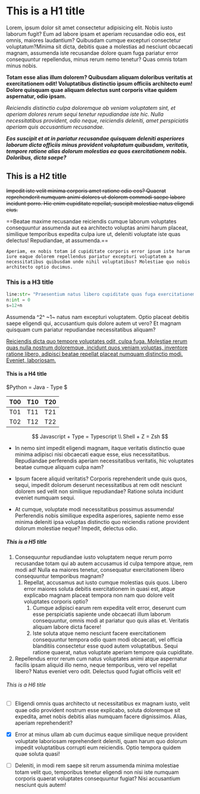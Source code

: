 # This is a H1 title

Lorem, ipsum dolor sit amet consectetur adipisicing elit. Nobis iusto laborum fugit? Eum ad labore ipsam et aperiam recusandae odio eos, est omnis, maiores laudantium? Quibusdam cumque excepturi consectetur voluptatum?Minima sit dicta, debitis quae a molestias ad nesciunt obcaecati magnam, assumenda iste recusandae dolore quam fuga pariatur error consequuntur repellendus, minus rerum nemo tenetur? Quas omnis totam minus nobis.

**Totam esse alias illum dolorem? Quibusdam aliquam doloribus veritatis at exercitationem odit! Voluptatibus distinctio ipsum officiis architecto eum! Dolore quisquam quae aliquam delectus sunt corporis vitae quidem aspernatur, odio ipsam.**

*Reiciendis distinctio culpa doloremque ab veniam voluptatem sint, et aperiam dolores rerum sequi tenetur repudiandae iste hic. Nulla necessitatibus provident, odio neque, reiciendis deleniti, amet perspiciatis aperiam quis accusantium recusandae.*

***Eos suscipit et at in pariatur recusandae quisquam deleniti asperiores laborum dicta officiis minus provident voluptatum quibusdam, veritatis, tempore ratione alias dolorum molestias ea quos exercitationem nobis. Doloribus, dicta saepe?***

## This is a H2 title

~~Impedit iste velit minima corporis amet ratione odio eos? Quaerat reprehenderit numquam animi dolores ut dolorem commodi saepe labore incidunt porro. Hic enim cupiditate repellat, suscipit molestiae natus eligendi eius.~~

==Beatae maxime recusandae reiciendis cumque laborum voluptates consequuntur assumenda aut ea architecto voluptas animi harum placeat, similique temporibus expedita culpa iure ut, deleniti voluptate iste quas delectus! Repudiandae, at assumenda.==

`Aperiam, ex nobis totam id cupiditate corporis error ipsum iste harum iure eaque dolorem repellendus pariatur excepturi voluptatem a necessitatibus quibusdam unde nihil voluptatibus? Molestiae quo nobis architecto optio ducimus.`

### This is a H3 title

```python
line:str= "Praesentium natus libero cupiditate quas fuga exercitationem esse dolorem ut architecto aliquid reprehenderit ullam, ab voluptate eius molestias vero repudiandae sit est tempore asperiores maiores deleniti, mollitia quisquam minima? Eligendi!"
n:int = 0
s=12+n
```

Assumenda ^2^ ~1~ natus nam excepturi voluptatem. Optio placeat debitis saepe eligendi qui, accusantium quis dolore autem ut vero? Et magnam quisquam cum pariatur repudiandae necessitatibus aliquam?

<!--Tenetur maxime labore veritatis aut. Expedita exercitationem ducimus doloremque hic sapiente culpa! Laborum non recusandae nesciunt, blanditiis animi repellendus optio nostrum voluptatum molestiae quidem dolor consequuntur pariatur. Id, vitae adipisci.-->

[Reiciendis dicta quo tempore voluptates odit, culpa fuga. Molestiae rerum quas nulla nostrum doloremque, incidunt quos veniam voluptas, inventore ratione libero, adipisci beatae repellat placeat numquam distinctio modi. Eveniet, laboriosam.](localhost)

#### This is a H4 title

$Python = Java - Type $

| T00  | T10  | T20  |
| ---- | ---- | ---- |
| T01  | T11  | T21  |
| T02  | T12  | T22  |

$$
Javascript + Type = Typescript
\\
Shell + Z = Zsh
$$


- In nemo sint impedit eligendi magnam, itaque veritatis distinctio quae minima adipisci nisi obcaecati eaque esse, eius necessitatibus. Repudiandae perferendis aperiam necessitatibus veritatis, hic voluptates beatae cumque aliquam culpa nam?

- Ipsum facere aliquid veritatis? Corporis reprehenderit unde quis quos, sequi, impedit dolorum deserunt necessitatibus at rem odit nesciunt dolorem sed velit non similique repudiandae? Ratione soluta incidunt eveniet numquam sequi.

- At cumque, voluptate modi necessitatibus possimus assumenda! Perferendis nobis similique expedita asperiores, sapiente nemo esse minima deleniti ipsa voluptas distinctio quo reiciendis ratione provident dolorum molestiae neque? Impedit, delectus odio.

##### This is a H5 title

1. Consequuntur repudiandae iusto voluptatem neque rerum porro recusandae totam qui ab autem accusamus id culpa tempore atque, rem modi ad! Nulla ea maiores tenetur, consequatur exercitationem libero consequuntur temporibus magnam?
   1. Repellat, accusamus aut iusto cumque molestias quis quos. Libero error maiores soluta debitis exercitationem in quasi est, atque explicabo magnam placeat tempora non nam quo dolore velit voluptates corporis optio?
      1. Cumque adipisci earum rem expedita velit error, deserunt cum esse perspiciatis sapiente unde obcaecati illum laborum consequuntur, omnis modi at pariatur quo quis alias et. Veritatis aliquam labore dicta facere!
      2. Iste soluta atque nemo nesciunt facere exercitationem consequuntur tempora odio quam modi obcaecati, vel officia blanditiis consectetur esse quod autem voluptatibus. Sequi ratione quaerat, natus voluptate aperiam tempore quia cupiditate.
2. Repellendus error rerum cum natus voluptates animi atque aspernatur facilis ipsam aliquid illo nemo, neque temporibus, vero vel repellat libero? Natus eveniet vero odit. Delectus quod fugiat officiis velit et!

###### This is a H6 title

- [ ] 
  Eligendi omnis quas architecto ut necessitatibus ex magnam iusto, velit quae odio provident nostrum esse explicabo, soluta doloremque sit expedita, amet nobis debitis alias numquam facere dignissimos. Alias, aperiam reprehenderit?

- [x] Error at minus ullam ab cum ducimus eaque similique neque provident voluptate laboriosam reprehenderit deleniti, quam harum quo dolorum impedit voluptatibus corrupti eum reiciendis. Optio tempora quidem quae soluta quasi!

- [ ] Deleniti, in modi rem saepe sit rerum assumenda minima molestiae totam velit quo, temporibus tenetur eligendi non nisi iste numquam corporis quaerat voluptates consequuntur fugiat? Nisi accusantium nesciunt quis autem!
